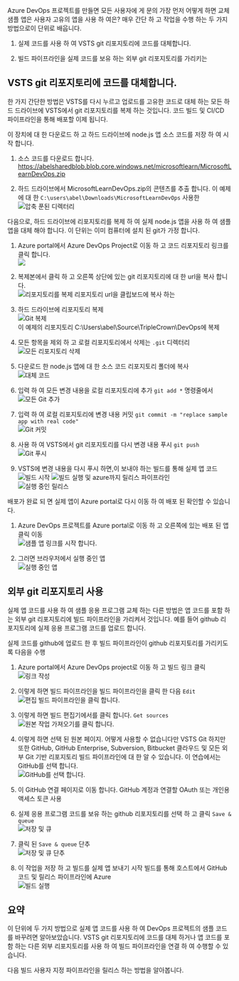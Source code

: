 Azure DevOps 프로젝트를 만들면 모든 사용자에 게 문의 가장 먼저 어떻게 하면 교체 샘플 앱은 사용자 고유의 앱을 사용 하 여은? 매우 간단 하 고 작업을 수행 하는 두 가지 방법으로이 단위로 배웁니다.

1. 실제 코드를 사용 하 여 VSTS git 리포지토리에 코드를 대체합니다.

2. 빌드 파이프라인을 실제 코드를 보유 하는 외부 git 리포지토리를 가리키는

## <a name="replacing-code-in-vsts-git-repository"></a>VSTS git 리포지토리에 코드를 대체합니다.

한 가지 간단한 방법은 VSTS를 다시 누르고 업로드를 고유한 코드로 대체 하는 모든 하드 드라이브에 VSTS에서 git 리포지토리를 복제 하는 것입니다. 코드 빌드 및 CI/CD 파이프라인을 통해 배포할 이제 됩니다.

이 장치에 대 한 다운로드 하 고 하드 드라이브에 node.js 앱 소스 코드를 저장 하 여 시작 합니다.

1. 소스 코드를 다운로드 합니다. <https://abelsharedblob.blob.core.windows.net/microsoftlearn/MicrosoftLearnDevOps.zip>

2. 하드 드라이브에서 MicrosoftLearnDevOps.zip의 콘텐츠를 추출 합니다. 이 예제에 대 한 `C:\users\abel\Downloads\MicrosoftLearnDevOps` 사용한  
![압축 푼된 디렉터리](../media-drafts/2-unzippedfolder.png)

다음으로, 하드 드라이브에 리포지토리를 복제 하 여 실제 node.js 앱을 사용 하 여 샘플 앱을 대체 해야 합니다. 이 단위는 이미 컴퓨터에 설치 된 git가 가정 합니다.

1. Azure portal에서 Azure DevOps Project로 이동 하 고 코드 리포지토리 링크를 클릭 합니다.  
![](../media-drafts/2-browsetorepolink.png)

2. 복제본에서 클릭 하 고 오른쪽 상단에 있는 git 리포지토리에 대 한 url을 복사 합니다.  
![리포지토리를 복제](../media-drafts/2-clonerepo2.png) 리포지토리 url을 클립보드에 복사 하는

3. 하드 드라이브에 리포지토리 복제  
![Git 복제](../media-drafts/2-gitclone.png)  
이 예제의 리포지토리 C:\Users\abel\Source\TripleCrown\DevOps에 복제

4. 모든 항목을 제외 하 고 로컬 리포지토리에서 삭제는 `.git` 디렉터리  
![모든 리포지토리 삭제](..//media-drafts/2-deleterepoofeverything.png)

5. 다운로드 한 node.js 앱에 대 한 소스 코드 리포지토리 폴더에 복사  
![대체 코드](../media-drafts/2-replacedeverything.png)

6. 입력 하 여 모든 변경 내용을 로컬 리포지토리에 추가 `git add *` 명령줄에서  
![모든 Git 추가](../media-drafts/2-gitaddall.png)

7. 입력 하 여 로컬 리포지토리에 변경 내용 커밋 `git commit -m "replace sample app with real code"`  
![Git 커밋](../media-drafts/2-gitcommit.png)

8. 사용 하 여 VSTS에서 git 리포지토리를 다시 변경 내용 푸시 `git push`  
![Git 푸시](../media-drafts/2-gitpush.png)

9. VSTS에 변경 내용을 다시 푸시 하면,이 보내야 하는 빌드를 통해 실제 앱 코드  
![빌드 시작](../media-drafts/2-buildkickedoff2.png)
![빌드 실행](../media-drafts/2-buildrunning2.png) 및 azure까지 릴리스 파이프라인  
 ![실행 중인 릴리스](../media-drafts/2-releaserunning2.png)

 배포가 완료 되 면 실제 앱이 Azure portal로 다시 이동 하 여 배포 된 확인할 수 있습니다.

 1. Azure DevOps 프로젝트를 Azure portal로 이동 하 고 오른쪽에 있는 배포 된 앱 클릭 이동  
 ![샘플 앱 링크를 시작 합니다.](../media-drafts/2-launchapp.png)

 2. 그러면 브라우저에서 실행 중인 앱  
 ![실행 중인 앱](../media-drafts/2-apprunning.png)

## <a name="using-external-git-repo"></a>외부 git 리포지토리 사용

실제 앱 코드를 사용 하 여 샘플 응용 프로그램 교체 하는 다른 방법은 앱 코드를 포함 하는 외부 git 리포지토리에 빌드 파이프라인을 가리켜서 것입니다. 예를 들어 github 리포지토리에 실제 응용 프로그램 코드를 업로드 합니다.

실제 코드를 github에 업로드 한 후 빌드 파이프라인이 github 리포지토리를 가리키도록 다음을 수행

1. Azure portal에서 Azure DevOps project로 이동 하 고 빌드 링크 클릭  
![링크 작성](../media-drafts/2-buildlink.png)

2. 이렇게 하면 빌드 파이프라인을 빌드 파이프라인을 클릭 한 다음 `Edit`  
![편집 빌드 파이프라인을 클릭 합니다.](../media-drafts/2-editbuildpipelinelink.png)

3. 이렇게 하면 빌드 편집기에서를 클릭 합니다. `Get sources`  
![원본 작업 가져오기를 클릭 합니다.](../media-drafts/2-clickgetsourcetask.png)

4. 이렇게 하면 선택 된 원본 페이지. 어떻게 사용할 수 없습니다만 VSTS Git 하지만 또한 GitHub, GitHub Enterprise, Subversion, Bitbucket 클라우드 및 모든 외부 Git 기반 리포지토리 빌드 파이프라인에 대 한 알 수 있습니다. 이 연습에서는 GitHub를 선택 합니다.  
![GitHub를 선택 합니다.](../media-drafts/2-selectgithub2.png)

5. 이 GitHub 연결 페이지로 이동 합니다. GitHub 계정과 연결할 OAuth 또는 개인용 액세스 토큰 사용

6. 실제 응용 프로그램 코드를 보유 하는 github 리포지토리를 선택 하 고 클릭 `Save & queue`  
![저장 및 큐](../media-drafts/2-saveandqueue2.png)

7. 클릭 된 `Save & queue` 단추  
![저장 및 큐 단추](../media-drafts/2-saveandqueuebutton.png)

8. 이 작업을 저장 하 고 빌드를 실제 앱 보내기 시작 빌드를 통해 호스트에서 GitHub 코드 및 릴리스 파이프라인에 Azure  
![빌드 실행](../media-drafts/2-buildpipelinerunning.png)

## <a name="summary"></a>요약

이 단위에 두 가지 방법으로 실제 앱 코드를 사용 하 여 DevOps 프로젝트의 샘플 코드를 바꾸려면 알아보았습니다. VSTS git 리포지토리에 코드를 대체 하거나 앱 코드를 포함 하는 다른 외부 리포지토리를 사용 하 여 빌드 파이프라인을 연결 하 여 수행할 수 있습니다.

다음 빌드 사용자 지정 파이프라인을 릴리스 하는 방법을 알아봅니다.